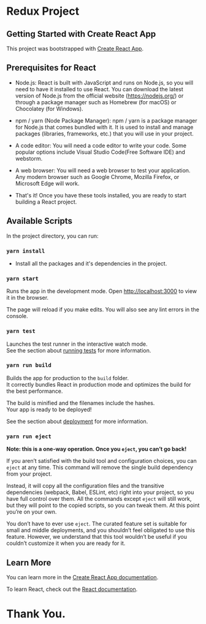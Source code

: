 # Redux Project 

## Getting Started with Create React App 

This project was bootstrapped with [Create React App](https://github.com/facebook/create-react-app).

## Prerequisites for React 
- Node.js: React is built with JavaScript and runs on Node.js, so you will need to have it installed to use React. You can download the latest version of Node.js from the official website (https://nodejs.org/) or through a package manager such as Homebrew (for macOS) or Chocolatey (for Windows).

- npm / yarn (Node Package Manager): npm / yarn is a package manager for Node.js that comes bundled with it. It is used to install and manage packages (libraries, frameworks, etc.) that you will use in your project.

- A code editor: You will need a code editor to write your code. Some popular options include Visual Studio Code(Free Software IDE) and webstorm.

- A web browser: You will need a web browser to test your application. Any modern browser such as Google Chrome, Mozilla Firefox, or Microsoft Edge will work.

- That's it! Once you have these tools installed, you are ready to start building a React project.

## Available Scripts

In the project directory, you can run:
### `yarn install`
- Install all the packages and it's dependencies in the project.

### `yarn start`

Runs the app in the development mode.
Open [http://localhost:3000](http://localhost:3000) to view it in the browser.

The page will reload if you make edits.
You will also see any lint errors in the console.

### `yarn test`

Launches the test runner in the interactive watch mode.\
See the section about [running tests](https://facebook.github.io/create-react-app/docs/running-tests) for more
information.

### `yarn run build`

Builds the app for production to the `build` folder.\
It correctly bundles React in production mode and optimizes the build for the best performance.

The build is minified and the filenames include the hashes.\
Your app is ready to be deployed!

See the section about [deployment](https://facebook.github.io/create-react-app/docs/deployment) for more information.

### `yarn run eject`

**Note: this is a one-way operation. Once you `eject`, you can’t go back!**

If you aren’t satisfied with the build tool and configuration choices, you can `eject` at any time. This command will
remove the single build dependency from your project.

Instead, it will copy all the configuration files and the transitive dependencies (webpack, Babel, ESLint, etc) right
into your project, so you have full control over them. All the commands except `eject` will still work, but they will
point to the copied scripts, so you can tweak them. At this point you’re on your own.

You don’t have to ever use `eject`. The curated feature set is suitable for small and middle deployments, and you
shouldn’t feel obligated to use this feature. However, we understand that this tool wouldn’t be useful if you couldn’t
customize it when you are ready for it.

## Learn More

You can learn more in the [Create React App documentation](https://facebook.github.io/create-react-app/docs/getting-started).

To learn React, check out the [React documentation](https://reactjs.org/).

# Thank You.
